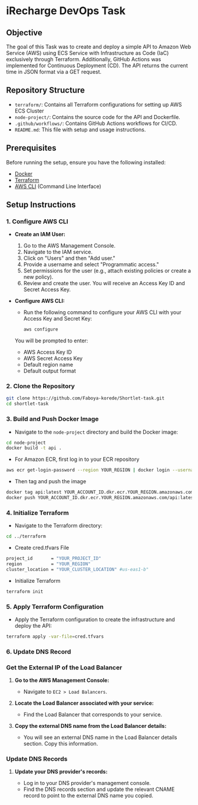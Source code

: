 # iRecharge DevOps Task 

## Objective

The goal of this Task was to create and deploy a simple API to Amazon Web Service (AWS) using  ECS Service with Infrastructure as Code (IaC) exclusively through Terraform. Additionally, GitHub Actions was implemented for Continuous Deployment (CD). The API returns the current time in JSON format via a GET request.

## Repository Structure

- `terraform/`: Contains all Terraform configurations for setting up AWS ECS Cluster 
- `node-project/`: Contains the source code for the API and Dockerfile.
- `.github/workflows/`: Contains GitHub Actions workflows for CI/CD.
- `README.md`: This file with setup and usage instructions.

## Prerequisites

Before running the setup, ensure you have the following installed:
- [Docker](https://docs.docker.com/get-docker/)
- [Terraform](https://www.terraform.io/downloads)
- [AWS CLI](https://aws.amazon.com/cli/) (Command Line Interface)


## Setup Instructions


### 1. Configure AWS CLI

- **Create an IAM User:**
  1. Go to the AWS Management Console.
  2. Navigate to the IAM service.
  3. Click on "Users" and then "Add user."
  4. Provide a username and select "Programmatic access."
  5. Set permissions for the user (e.g., attach existing policies or create a new policy).
  6. Review and create the user. You will receive an Access Key ID and Secret Access Key.

- **Configure AWS CLI:**
  - Run the following command to configure your AWS CLI with your Access Key and Secret Key:

    ```bash
    aws configure
    ```

  You will be prompted to enter:
  - AWS Access Key ID
  - AWS Secret Access Key
  - Default region name
  - Default output format


### 2. Clone the Repository

```bash
git clone https://github.com/Faboya-korede/Shortlet-task.git
cd shortlet-task
```


### 3. Build and Push Docker Image

- Navigate to the `node-project` directory and build the Docker image:

```bash
cd node-project
docker build -t api .
```
- For Amazon ECR, first log in to your ECR repository

```bash
aws ecr get-login-password --region YOUR_REGION | docker login --username AWS --password-stdin YOUR_ACCOUNT_ID.dkr.ecr.YOUR_REGION.amazonaws.com
```

- Then tag and push the image

```bash
docker tag api:latest YOUR_ACCOUNT_ID.dkr.ecr.YOUR_REGION.amazonaws.com/api:latest
docker push YOUR_ACCOUNT_ID.dkr.ecr.YOUR_REGION.amazonaws.com/api:latest
```

### 4. Initialize Terraform
- Navigate to the Terraform directory:

```bash
cd ../terraform
```

- Create cred.tfvars File

```bash
project_id       = "YOUR_PROJECT_ID"
region           = "YOUR_REGION"
cluster_location = "YOUR_CLUSTER_LOCATION" #us-eas1-b"
```

- Initialize Terraform

```bash
terraform init
```

### 5. Apply Terraform Configuration

- Apply the Terraform configuration to create the infrastructure and deploy the API:

```bash
terraform apply -var-file=cred.tfvars
```

### 6. Update DNS Record

### Get the External IP of the Load Balancer

1. **Go to the AWS Management Console:**

   - Navigate to `EC2 > Load Balancers`.

2. **Locate the Load Balancer associated with your service:**

   - Find the Load Balancer that corresponds to your service.

3. **Copy the external DNS name from the Load Balancer details:**

   - You will see an external DNS name in the Load Balancer details section. Copy this information.

### Update DNS Records

1. **Update your DNS provider's records:**

   - Log in to your DNS provider's management console.
   - Find the DNS records section and update the relevant CNAME record to point to the external DNS name you copied.
